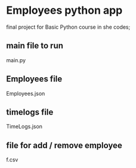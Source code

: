 # Employees python app
final project for Basic Python course in she codes;
## main file to run
main.py
## Employees file
Employees.json
## timelogs file
TimeLogs.json
## file for add / remove employee
f.csv

